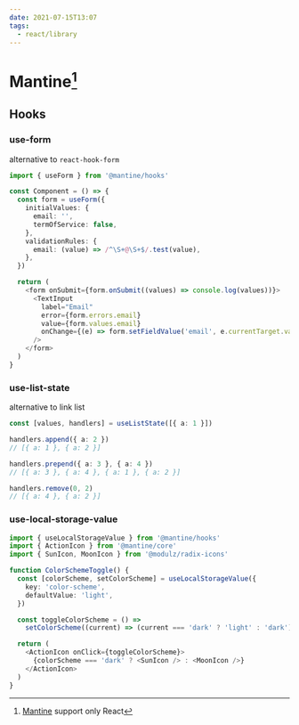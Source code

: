 ```yaml
---
date: 2021-07-15T13:07
tags:
  - react/library
---
```


# Mantine[^1]

[^1]: [Mantine](https://mantine.dev) support only React

## Hooks

### use-form

alternative to `react-hook-form`

```ts
import { useForm } from '@mantine/hooks'

const Component = () => {
  const form = useForm({
    initialValues: {
      email: '',
      termOfService: false,
    },
    validationRules: {
      email: (value) => /^\S+@\S+$/.test(value),
    },
  })

  return (
    <form onSubmit={form.onSubmit((values) => console.log(values))}>
      <TextInput
        label="Email"
        error={form.errors.email}
        value={form.values.email}
        onChange={(e) => form.setFieldValue('email', e.currentTarget.value)}
      />
    </form>
  )
}
```

### use-list-state

alternative to link list

```ts
const [values, handlers] = useListState([{ a: 1 }])

handlers.append({ a: 2 })
// [{ a: 1 }, { a: 2 }]

handlers.prepend({ a: 3 }, { a: 4 })
// [{ a: 3 }, { a: 4 }, { a: 1 }, { a: 2 }]

handlers.remove(0, 2)
// [{ a: 4 }, { a: 2 }]
```

### use-local-storage-value

```ts
import { useLocalStorageValue } from '@mantine/hooks'
import { ActionIcon } from '@mantine/core'
import { SunIcon, MoonIcon } from '@modulz/radix-icons'

function ColorSchemeToggle() {
  const [colorScheme, setColorScheme] = useLocalStorageValue({
    key: 'color-scheme',
    defaultValue: 'light',
  })

  const toggleColorScheme = () =>
    setColorScheme((current) => (current === 'dark' ? 'light' : 'dark'))

  return (
    <ActionIcon onClick={toggleColorScheme}>
      {colorScheme === 'dark' ? <SunIcon /> : <MoonIcon />}
    </ActionIcon>
  )
}
```
